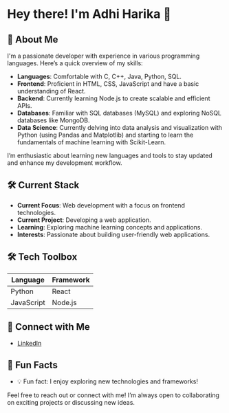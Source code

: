 # Hey there! I'm Adhi Harika 👋

## 🚀 About Me

I'm a passionate developer with experience in various programming languages. Here’s a quick overview of my skills:

- **Languages**: Comfortable with C, C++, Java, Python, SQL.
- **Frontend**: Proficient in HTML, CSS, JavaScript and have a basic understanding of React.
- **Backend**: Currently learning Node.js to create scalable and efficient APIs.
- **Databases**: Familiar with SQL databases (MySQL) and exploring NoSQL databases like MongoDB.
- **Data Science**: Currently delving into data analysis and visualization with Python (using Pandas and Matplotlib) and starting to learn the fundamentals of machine learning with Scikit-Learn.

I’m enthusiastic about learning new languages and tools to stay updated and enhance my development workflow.

## 🛠 Current Stack
- **Current Focus**: Web development with a focus on frontend technologies.
- **Current Project**: Developing a web application.
- **Learning**: Exploring machine learning concepts and applications.
- **Interests**: Passionate about building user-friendly web applications.

## 🛠 Tech Toolbox
| Language   | Framework   |
|------------|-------------|
| Python     | React       |
| JavaScript | Node.js     |

## 🤝 Connect with Me
- [LinkedIn](https://www.linkedin.com/feed/) <!-- Your LinkedIn profile -->

## 🎉 Fun Facts
- 💡 Fun fact: I enjoy exploring new technologies and frameworks!

Feel free to reach out or connect with me! I’m always open to collaborating on exciting projects or discussing new ideas.
